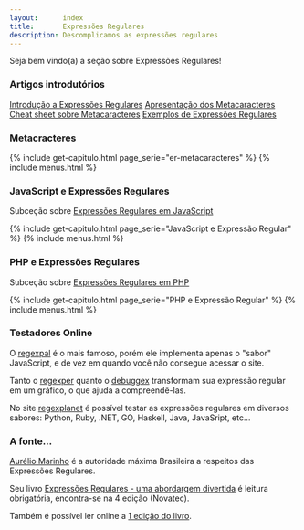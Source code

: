 ```yaml
---
layout:      index
title:       Expressões Regulares
description: Descomplicamos as expressões regulares
---
```


Seja bem vindo(a) a seção sobre Expressões Regulares!


### Artigos introdutórios

<div class="list-group">
    <a href="/regex/expressoes-regulares/" class="list-group-item">Introdução a Expressões Regulares</a>
    <a href="/regex/metacaracteres/" class="list-group-item">Apresentação dos Metacaracteres</a>
    <a href="/regex/cheat-sheet-matacaracteres/" class="list-group-item">Cheat sheet sobre Metacaracteres</a>
    <a href="/regex/exemplos-de-expressoes-regulares/" class="list-group-item">Exemplos de Expressões Regulares</a>
</div>



### Metacracteres

{% include get-capitulo.html page_serie="er-metacaracteres" %}
{% include menus.html %}



### JavaScript e Expressões Regulares

Subceção sobre [Expressões Regulares em JavaScript](/regex/javascript-expressoes-regulares/)

{% include get-capitulo.html page_serie="JavaScript e Expressão Regular" %}
{% include menus.html %}



### PHP e Expressões Regulares

Subceção sobre [Expressões Regulares em PHP](/regex/php-expressoes-regulares/)

{% include get-capitulo.html page_serie="PHP e Expressão Regular" %}
{% include menus.html %}



### Testadores Online

O [regexpal](http://regexpal.com/) é o mais famoso, porém ele implementa apenas o "sabor" JavaScript, e de vez
em quando você não consegue acessar o site.

Tanto o [regexper](http://www.regexper.com/) quanto o [debuggex](https://www.debuggex.com/)
transformam sua expressão regular em um gráfico, o que ajuda a compreendê-las.

No site [regexplanet](http://www.regexplanet.com/) é possível testar as expressões regulares em diversos
sabores: Python, Ruby, .NET, GO, Haskell, Java, JavaSript, etc...



### A fonte...

[Aurélio Marinho](http://aurelio.net/regex/) é a autoridade máxima Brasileira a respeitos das Expressões
Regulares.

Seu livro [Expressões Regulares - uma abordargem divertida](http://www.piazinho.com.br/) é leitura obrigatória,
encontra-se na 4 edição
(Novatec).

Também é possível ler online a [1 edição do livro](http://aurelio.net/regex/guia/).



